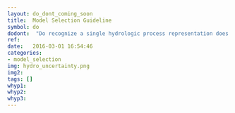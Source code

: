 ```yaml
---
layout: do_dont_coming_soon
title:  Model Selection Guideline
symbol: do
dodont:  "Do recognize a single hydrologic process representation does not capture the full range of uncertainty"
ref:  
date:   2016-03-01 16:54:46
categories:
- model_selection
img: hydro_uncertainty.png
img2: 
tags: []
whyp1:
whyp2:
whyp3:
---
```

